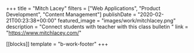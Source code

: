 +++
title = "Mitch Lacey"
filters = ["Web Applications", "Product Development", "Content Management"]
publishDate = "2020-02-21T00:23:38+00:00"
featured_image = "images/work/mitchlacey.png"
description = "Connect students with teacher with this class bulletin "
link = "https://www.mitchlacey.com/"

[[blocks]]
template = "b-work-footer"
+++